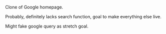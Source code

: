 Clone of Google homepage.

Probably, definitely lacks search function, goal to make everything else live.

Might fake google query as stretch goal.
